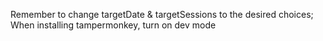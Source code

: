 Remember to change targetDate & targetSessions to the desired choices;
When installing tampermonkey, turn on dev mode
